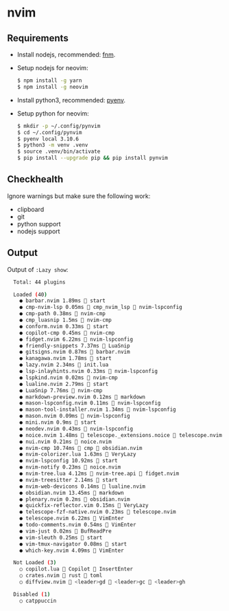 # nvim

## Requirements

- Install nodejs, recommended: [fnm](https://github.com/Schniz/fnm).

- Setup nodejs for neovim:

  ```bash
  $ npm install -g yarn
  $ npm install -g neovim
  ```

- Install python3, recommended: [pyenv](https://github.com/pyenv/pyenv).

- Setup python for neovim:

  ```bash
  $ mkdir -p ~/.config/pynvim
  $ cd ~/.config/pynvim
  $ pyenv local 3.10.6
  $ python3 -m venv .venv
  $ source .venv/bin/activate
  $ pip install --upgrade pip && pip install pynvim
  ```

## Checkhealth

Ignore warnings but make sure the following work:

- clipboard
- git
- python support
- nodejs support

## Output

Output of `:Lazy show`:

```bash
  Total: 44 plugins

  Loaded (40)
    ● barbar.nvim 1.89ms  start
    ● cmp-nvim-lsp 0.05ms 󰢱 cmp_nvim_lsp  nvim-lspconfig
    ● cmp-path 0.38ms  nvim-cmp
    ● cmp_luasnip 1.5ms  nvim-cmp
    ● conform.nvim 0.33ms  start
    ● copilot-cmp 0.45ms  nvim-cmp
    ● fidget.nvim 6.22ms  nvim-lspconfig
    ● friendly-snippets 7.37ms  LuaSnip
    ● gitsigns.nvim 0.87ms  barbar.nvim
    ● kanagawa.nvim 1.78ms  start
    ● lazy.nvim 2.34ms  init.lua
    ● lsp-inlayhints.nvim 0.33ms  nvim-lspconfig
    ● lspkind.nvim 0.02ms  nvim-cmp
    ● lualine.nvim 2.79ms  start
    ● LuaSnip 7.76ms  nvim-cmp
    ● markdown-preview.nvim 0.12ms  markdown
    ● mason-lspconfig.nvim 0.11ms  nvim-lspconfig
    ● mason-tool-installer.nvim 1.34ms  nvim-lspconfig
    ● mason.nvim 0.09ms  nvim-lspconfig
    ● mini.nvim 0.9ms  start
    ● neodev.nvim 0.43ms  nvim-lspconfig
    ● noice.nvim 1.48ms 󰢱 telescope._extensions.noice  telescope.nvim
    ● nui.nvim 0.21ms  noice.nvim
    ● nvim-cmp 10.74ms 󰢱 cmp  obsidian.nvim
    ● nvim-colorizer.lua 1.63ms  VeryLazy
    ● nvim-lspconfig 10.92ms  start
    ● nvim-notify 0.23ms  noice.nvim
    ● nvim-tree.lua 4.12ms 󰢱 nvim-tree.api  fidget.nvim
    ● nvim-treesitter 2.14ms  start
    ● nvim-web-devicons 0.14ms  lualine.nvim
    ● obsidian.nvim 13.45ms  markdown
    ● plenary.nvim 0.2ms  obsidian.nvim
    ● quickfix-reflector.vim 0.15ms  VeryLazy
    ● telescope-fzf-native.nvim 0.23ms  telescope.nvim
    ● telescope.nvim 6.22ms  VimEnter
    ● todo-comments.nvim 0.54ms  VimEnter
    ● vim-just 0.02ms  BufReadPre
    ● vim-sleuth 0.25ms  start
    ● vim-tmux-navigator 0.08ms  start
    ● which-key.nvim 4.09ms  VimEnter

  Not Loaded (3)
    ○ copilot.lua  Copilot  InsertEnter
    ○ crates.nvim  rust  toml
    ○ diffview.nvim  <leader>gd  <leader>gc  <leader>gh

  Disabled (1)
    ○ catppuccin
```
